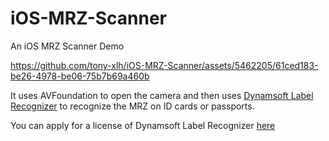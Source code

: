 # iOS-MRZ-Scanner

An iOS MRZ Scanner Demo



https://github.com/tony-xlh/iOS-MRZ-Scanner/assets/5462205/61ced183-be26-4978-be06-75b7b69a460b



It uses AVFoundation to open the camera and then uses [Dynamsoft Label Recognizer](https://www.dynamsoft.com/label-recognition/overview/) to recognize the MRZ on ID cards or passports.

You can apply for a license of Dynamsoft Label Recognizer [here](https://www.dynamsoft.com/customer/license/trialLicense/)

